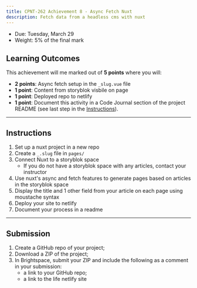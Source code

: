 ```yaml
---
title: CPNT-262 Achievement 8 - Async Fetch Nuxt
description: Fetch data from a headless cms with nuxt
---
```


- Due: Tuesday, March 29
- Weight: 5% of the final mark

## Learning Outcomes

This achievement will me marked out of **5 points** where you will:

- **2 points**: Async fetch setup in the `_slug.vue` file
- **1 point**: Content from storyblok visbile on page
- **1 point**: Deployed repo to netlify
- **1 point**: Document this activity in a Code Journal section of the project README (see last step in the [Instructions](#instructions)).

---

## Instructions

1. Set up a nuxt project in a new repo
2. Create a `_.slug` file in `pages/`
3. Connect Nuxt to a storyblok space
   - If you do not have a storyblok space with any articles, contact your instructor
4. Use nuxt's async and fetch features to generate pages based on articles in the storyblok space
5. Display the title and 1 other field from your article on each page using moustache syntax
6. Deploy your site to netlify
7. Document your process in a readme

---

## Submission

1. Create a GitHub repo of your project;
2. Download a ZIP of the project;
3. In Brightspace, submit your ZIP and include the following as a comment in your submission:
   - a link to your GitHub repo;
   - a link to the life netlify site
